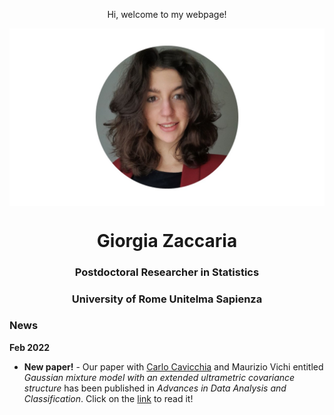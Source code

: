   <p align="center">
    Hi, welcome to my webpage!
 </p> 
 
  <img src="ZacGithub.jpg" style="width:1000px;" align="middle">
  
  <h1 align="center">Giorgia Zaccaria</h1>
  <h3 align="center">Postdoctoral Researcher in Statistics</h3>
  <h3 align="center">University of Rome Unitelma Sapienza</h3>

### News
**Feb 2022**
- **New paper!** - Our paper with [Carlo Cavicchia](https://carlocavicchia.github.io) and Maurizio Vichi entitled _Gaussian mixture model with an extended ultrametric covariance structure_ has been published in _Advances in Data Analysis and Classification_. Click on the [link](https://link.springer.com/article/10.1007/s11634-021-00488-x) to read it!






  
 
